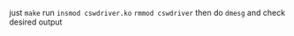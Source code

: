just ``make``
run ``insmod cswdriver.ko``
``rmmod cswdriver``
then do ``dmesg`` and check desired output
